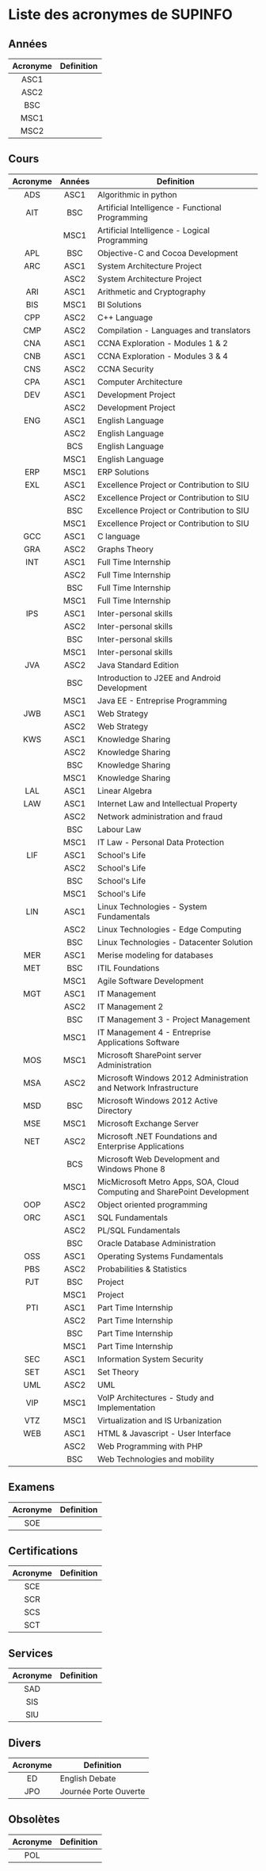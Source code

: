 # Liste des acronymes de SUPINFO

## Années
| Acronyme  | Definition  |
| :-------: | ----------- |
| ASC1      | |
| ASC2      | |
| BSC       | |
| MSC1      | |
| MSC2      | |

## Cours
| Acronyme  | Années    | Definition                                                                |
| :-------: | :-------: | ------------------------------------------------------------------------- |
| ADS       | ASC1      | Algorithmic in python                                                     |
| AIT       | BSC       | Artificial Intelligence - Functional Programming                          |
|           | MSC1      | Artificial Intelligence - Logical Programming                             |
| APL       | BSC       | Objective-C and Cocoa Development                                         |
| ARC       | ASC1      | System Architecture Project                                               |
|           | ASC2      | System Architecture Project                                               |
| ARI       | ASC1      | Arithmetic and Cryptography                                               |
| BIS       | MSC1      | BI Solutions                                                              |
| CPP       | ASC2      | C++ Language                                                              |
| CMP       | ASC2      | Compilation - Languages and translators                                   |
| CNA       | ASC1      | CCNA Exploration - Modules 1 & 2                                          |
| CNB       | ASC1      | CCNA Exploration - Modules 3 & 4                                          |
| CNS       | ASC2      | CCNA Security                                                             |
| CPA       | ASC1      | Computer Architecture                                                     |
| DEV       | ASC1      | Development Project                                                       |
|           | ASC2      | Development Project                                                       |
| ENG       | ASC1      | English Language                                                          |
|           | ASC2      | English Language                                                          |
|           | BCS       | English Language                                                          |
|           | MSC1      | English Language                                                          |
| ERP       | MSC1      | ERP Solutions                                                             |
| EXL       | ASC1      | Excellence Project or Contribution to SIU                                 |
|           | ASC2      | Excellence Project or Contribution to SIU                                 |
|           | BSC       | Excellence Project or Contribution to SIU                                 |
|           | MSC1      | Excellence Project or Contribution to SIU                                 |
| GCC       | ASC1      | C language                                                                |
| GRA       | ASC2      | Graphs Theory                                                             |
| INT       | ASC1      | Full Time Internship                                                      |
|           | ASC2      | Full Time Internship                                                      |
|           | BSC       | Full Time Internship                                                      |
|           | MSC1      | Full Time Internship                                                      |
| IPS       | ASC1      | Inter-personal skills                                                     |
|           | ASC2      | Inter-personal skills                                                     |
|           | BSC       | Inter-personal skills                                                     |
|           | MSC1      | Inter-personal skills                                                     |
| JVA       | ASC2      | Java Standard Edition                                                     |
|           | BSC       | Introduction to J2EE and Android Development                              |
|           | MSC1      | Java EE - Entreprise Programming                                          |
| JWB       | ASC1      | Web Strategy                                                              |
|           | ASC2      | Web Strategy                                                              |
| KWS       | ASC1      | Knowledge Sharing                                                         |
|           | ASC2      | Knowledge Sharing                                                         |
|           | BSC       | Knowledge Sharing                                                         |
|           | MSC1      | Knowledge Sharing                                                         |
| LAL       | ASC1      | Linear Algebra                                                            |
| LAW       | ASC1      | Internet Law and Intellectual Property                                    |
|           | ASC2      | Network administration and fraud                                          |
|           | BSC       | Labour Law                                                                |
|           | MSC1      | IT Law - Personal Data Protection                                         |
| LIF       | ASC1      | School's Life                                                             |
|           | ASC2      | School's Life                                                             |
|           | BSC       | School's Life                                                             |
|           | MSC1      | School's Life                                                             |
| LIN       | ASC1      | Linux Technologies - System Fundamentals                                  |
|           | ASC2      | Linux Technologies - Edge Computing                                       |
|           | BSC       | Linux Technologies - Datacenter Solution                                  |
| MER       | ASC1      | Merise modeling for databases                                             |
| MET       | BSC       | ITIL Foundations                                                          |
|           | MSC1      | Agile Software Development                                                |
| MGT       | ASC1      | IT Management                                                             |
|           | ASC2      | IT Management 2                                                           |
|           | BSC       | IT Management 3 - Project Management                                      |
|           | MSC1      | IT Management 4 - Entreprise Applications Software                        |
| MOS       | MSC1      | Microsoft SharePoint server Administration                                |
| MSA       | ASC2      | Microsoft Windows 2012 Administration and Network Infrastructure          |
| MSD       | BSC       | Microsoft Windows 2012 Active Directory                                   |
| MSE       | MSC1      | Microsoft Exchange Server                                                 |
| NET       | ASC2      | Microsoft .NET Foundations and Enterprise Applications                    |
|           | BCS       | Microsoft Web Development and Windows Phone 8                             |
|           | MSC1      | MicMicrosoft Metro Apps, SOA, Cloud Computing and SharePoint Development  |
| OOP       | ASC2      | Object oriented programming                                               |
| ORC       | ASC1      | SQL Fundamentals                                                          |
|           | ASC2      | PL/SQL Fundamentals                                                       |
|           | BSC       | Oracle Database Administration                                            |
| OSS       | ASC1      | Operating Systems Fundamentals                                            |
| PBS       | ASC2      | Probabilities & Statistics                                                |
| PJT       | BSC       | Project                                                                   |
|           | MSC1      | Project                                                                   |
| PTI       | ASC1      | Part Time Internship                                                      |
|           | ASC2      | Part Time Internship                                                      |
|           | BSC       | Part Time Internship                                                      |
|           | MSC1      | Part Time Internship                                                      |
| SEC       | ASC1      | Information System Security                                               |
| SET       | ASC1      | Set Theory                                                                |
| UML       | ASC2      | UML                                                                       |
| VIP       | MSC1      | VoIP Architectures - Study and Implementation                             |
| VTZ       | MSC1      | Virtualization and IS Urbanization                                        |
| WEB       | ASC1      | HTML & Javascript - User Interface                                        |
|           | ASC2      | Web Programming with PHP                                                  |
|           | BSC       | Web Technologies and mobility                                             |

## Examens
| Acronyme  | Definition  |
| :-------: | ----------- |
| SOE       | |

## Certifications
| Acronyme  | Definition  |
| :-------: | ----------- |
| SCE       | |
| SCR       | |
| SCS       | |
| SCT       | |

## Services
| Acronyme  | Definition  |
| :-------: | ----------- |
| SAD       | |
| SIS       | |
| SIU       | |

## Divers
| Acronyme  | Definition            |
| :-------: | --------------------- |
| ED        | English Debate        |
| JPO       | Journée Porte Ouverte |

## Obsolètes
| Acronyme  | Definition      |
| :-------: | --------------- |
| POL   | |
